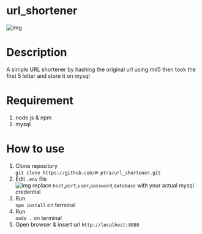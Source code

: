 # url_shortener
![img](https://drive.google.com/uc?export=view&id=1OgHfLByZ-r1T5DLX6AwPvthObBW4N5D_)

# Description
A simple URL shortener by hashing the original url using md5 then took the first 5 letter and store it on mysql

# Requirement
1. node.js & npm
2. mysql

# How to use
1. Clone repository  
``git clone https://github.com/W-ptra/url_shortener.git``  
2. Edit ``.env`` file  
![img](https://drive.google.com/uc?export=view&id=16fe0TmknoY6HZgIskv0OWh2W_afbPSnP)
replace ``host``,``port``,``user``,``password``,``database`` with your actual mysql credential  
3. Run  
``npm install`` on terminal
4. Run  
``node .`` on terminal
5. Open browser
& insert url   ``http://localhost:8080``
